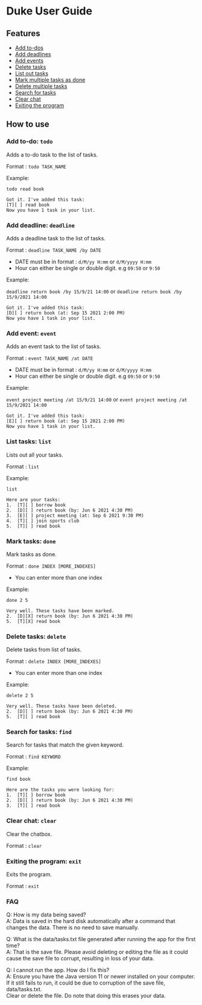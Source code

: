 # Duke User Guide

## Features 

* [Add to-dos](#add-to-do-todo)
* [Add deadlines](#add-deadline-deadline)
* [Add events](#add-event-event)
* [Delete tasks](#delete-tasks-delete)
* [List out tasks](#list-tasks-list)
* [Mark multiple tasks as done](#mark-tasks-done)
* [Delete multiple tasks](#delete-tasks-delete)
* [Search for tasks](#search-for-tasks-find)
* [Clear chat](#clear-chat-clear)
* [Exiting the program](#exiting-the-program-exit)

## How to use

### Add to-do: `todo`
Adds a to-do task to the list of tasks.

Format : `todo TASK_NAME`

Example:

`todo read book`
```
Got it. I've added this task:
[T][ ] read book
Now you have 1 task in your list.
```


### Add deadline: `deadline`
Adds a deadline task to the list of tasks.

Format : `deadline TASK_NAME /by DATE`
* DATE must be in format : `d/M/yy H:mm` or `d/M/yyyy H:mm`
* Hour can either be single or double digit. e.g `09:50` or `9:50`

Example:

`deadline return book /by 15/9/21 14:00` or `deadline return book /by 15/9/2021 14:00`
```
Got it. I've added this task:
[D][ ] return book (at: Sep 15 2021 2:00 PM)
Now you have 1 task in your list.
```


### Add event: `event`
Adds an event task to the list of tasks.

Format : `event TASK_NAME /at DATE`
* DATE must be in format : `d/M/yy H:mm` or `d/M/yyyy H:mm`
* Hour can either be single or double digit. e.g `09:50` or `9:50`

Example:

`event project meeting /at 15/9/21 14:00` or `event project meeting /at 15/9/2021 14:00`
```
Got it. I've added this task:
[E][ ] return book (at: Sep 15 2021 2:00 PM)
Now you have 1 task in your list.
```

### List tasks: `list`
Lists out all your tasks.

Format : `list`

Example:

`list`

```
Here are your tasks:
1.  [T][ ] borrow book
2.  [D][ ] return book (by: Jun 6 2021 4:30 PM)
3.  [E][ ] project meeting (at: Sep 6 2021 9:30 PM)
4.  [T][ ] join sports club
5.  [T][ ] read book
```

### Mark tasks: `done`
Mark tasks as done.

Format : `done INDEX [MORE_INDEXES]`
* You can enter more than one index

Example:

`done 2 5`

```
Very well. These tasks have been marked.
2.  [D][X] return book (by: Jun 6 2021 4:30 PM)
5.  [T][X] read book
```


### Delete tasks: `delete`
Delete tasks from list of tasks.

Format : `delete INDEX [MORE_INDEXES]`
* You can enter more than one index

Example:

`delete 2 5`

```
Very well. These tasks have been deleted.
2.  [D][ ] return book (by: Jun 6 2021 4:30 PM)
5.  [T][ ] read book
```


### Search for tasks: `find`
Search for tasks that match the given keyword.

Format : `find KEYWORD`

Example:

`find book`

```
Here are the tasks you were looking for:
1.  [T][ ] borrow book
2.  [D][ ] return book (by: Jun 6 2021 4:30 PM)
3.  [T][ ] read book
```

### Clear chat: `clear`
Clear the chatbox.  

Format : `clear`

### Exiting the program: `exit`
Exits the program.  

Format : `exit`


### FAQ
Q: How is my data being saved?  
A: Data is saved in the hard disk automatically after a command that changes the data. 
There is no need to save manually.

Q: What is the data/tasks.txt file generated after running the app for the first time?  
A: That is the save file. Please avoid deleting or editing the file as it could cause the save file to corrupt, 
resulting in loss of your data.

Q: I cannot run the app. How do I fix this?  
A: Ensure you have the Java version 11 or newer installed on your computer.  
If it still fails to run, it could be due to corruption of the save file, data/tasks.txt.   
Clear or delete the file. Do note that doing this erases your data.